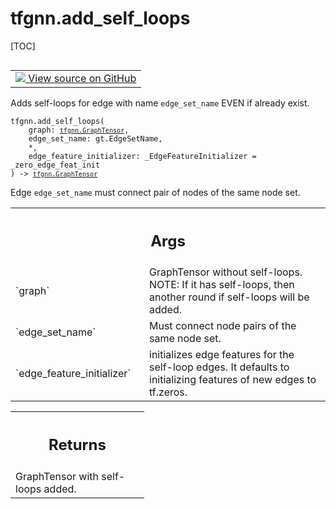 # tfgnn.add_self_loops

[TOC]

<!-- Insert buttons and diff -->

<table class="tfo-notebook-buttons tfo-api nocontent" align="left">
<td>
  <a target="_blank" href="https://github.com/tensorflow/gnn/tree/master/tensorflow_gnn/graph/graph_tensor_ops.py#L448-L563">
    <img src="https://www.tensorflow.org/images/GitHub-Mark-32px.png" />
    View source on GitHub
  </a>
</td>
</table>

Adds self-loops for edge with name `edge_set_name` EVEN if already exist.

<pre class="devsite-click-to-copy prettyprint lang-py tfo-signature-link">
<code>tfgnn.add_self_loops(
    graph: <a href="../tfgnn/GraphTensor.md"><code>tfgnn.GraphTensor</code></a>,
    edge_set_name: gt.EdgeSetName,
    *,
    edge_feature_initializer: _EdgeFeatureInitializer = _zero_edge_feat_init
) -> <a href="../tfgnn/GraphTensor.md"><code>tfgnn.GraphTensor</code></a>
</code></pre>

<!-- Placeholder for "Used in" -->

Edge `edge_set_name` must connect pair of nodes of the same node set.

<!-- Tabular view -->

 <table class="responsive fixed orange">
<colgroup><col width="214px"><col></colgroup>
<tr><th colspan="2"><h2 class="add-link">Args</h2></th></tr>

<tr>
<td>
`graph`<a id="graph"></a>
</td>
<td>
GraphTensor without self-loops. NOTE: If it has self-loops, then
another round if self-loops will be added.
</td>
</tr><tr>
<td>
`edge_set_name`<a id="edge_set_name"></a>
</td>
<td>
Must connect node pairs of the same node set.
</td>
</tr><tr>
<td>
`edge_feature_initializer`<a id="edge_feature_initializer"></a>
</td>
<td>
initializes edge features for the self-loop edges.
It defaults to initializing features of new edges to tf.zeros.
</td>
</tr>
</table>

<!-- Tabular view -->

 <table class="responsive fixed orange">
<colgroup><col width="214px"><col></colgroup>
<tr><th colspan="2"><h2 class="add-link">Returns</h2></th></tr>
<tr class="alt">
<td colspan="2">
GraphTensor with self-loops added.
</td>
</tr>

</table>
